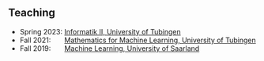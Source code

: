 ## Teaching

<ul style="margin:0 0 5px;">
  <li>Spring 2023: <a href=""><autocolor>Informatik II, University of Tubingen</autocolor></a></li>
  <li>Fall 2021: &nbsp;&nbsp;&nbsp;&nbsp;&nbsp;&nbsp;<a href="https://virtualhumans.mpi-inf.mpg.de/MML21//"><autocolor>Mathematics for Machine Learning, University of Tubingen</autocolor></a></li>
  <li>Fall 2019: &nbsp;&nbsp;&nbsp;&nbsp;&nbsp;&nbsp;<a href="https://www.mop.uni-saarland.de/teaching.shtml"><autocolor>Machine Learning, University of Saarland</autocolor></a></li>
</ul>
